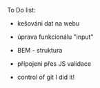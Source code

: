 To Do list:

- kešováni dat na webu
- úprava funkcionálu "input"
- BEM - struktura
- přípojeni přes JS validace

- control of git I did it!
